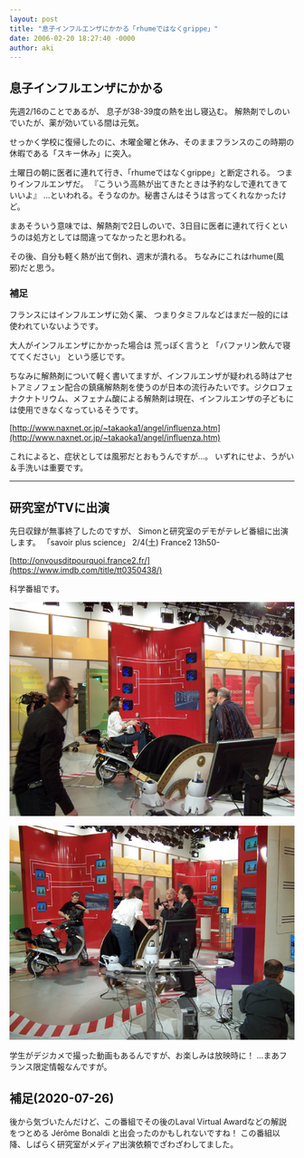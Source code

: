 ```yaml
---
layout: post
title: "息子インフルエンザにかかる「rhumeではなくgrippe」"
date: 2006-02-20 18:27:40 -0000
author: aki
---
```


## 息子インフルエンザにかかる

先週2/16のことであるが、
息子が38-39度の熱を出し寝込む。
解熱剤でしのいでいたが、薬が効いている間は元気。

せっかく学校に復帰したのに、木曜金曜と休み、そのままフランスのこの時期の休暇である「スキー休み」に突入。

土曜日の朝に医者に連れて行き、「rhumeではなくgrippe」と断定される。
つまりインフルエンザだ。
『こういう高熱が出てきたときは予約なしで連れてきていいよ』
…といわれる。そうなのか。秘書さんはそうは言ってくれなかったけど。

まあそういう意味では、解熱剤で2日しのいで、3日目に医者に連れて行くというのは処方としては間違ってなかったと思われる。

その後、自分も軽く熱が出て倒れ、週末が潰れる。
ちなみにこれはrhume(風邪)だと思う。

### 補足

フランスにはインフルエンザに効く薬、
つまりタミフルなどはまだ一般的には使われていないようです。

大人がインフルエンザにかかった場合は
荒っぽく言うと
「バファリン飲んで寝ててください」
という感じです。

ちなみに解熱剤について軽く書いてますが、インフルエンザが疑われる時はアセトアミノフェン配合の鎮痛解熱剤を使うのが日本の流行みたいです。ジクロフェナクナトリウム、メフェナム酸による解熱剤は現在、インフルエンザの子どもには使用できなくなっているそうです。

[http://www.naxnet.or.jp/~takaoka1/angel/influenza.htm](http://www.naxnet.or.jp/~takaoka1/angel/influenza.htm)

これによると、症状としては風邪だとおもうんですが…。
いずれにせよ、うがい＆手洗いは重要です。

----
## 研究室がTVに出演

先日収録が無事終了したのですが、
Simonと研究室のデモがテレビ番組に出演します。
「savoir plus science」
2/4(土) France2 13h50-

[http://onvousditpourquoi.france2.fr/](https://www.imdb.com/title/tt0350438/)


科学番組です。

![france21.jpg](/assets/2006/france21.jpg)

![france22.jpg](/assets/2006/france22.jpg)


学生がデジカメで撮った動画もあるんですが、お楽しみは放映時に！
…まあフランス限定情報なんですが。

## 補足(2020-07-26)

後から気づいたんだけど、この番組でその後のLaval Virtual Awardなどの解説をつとめる Jérôme Bonaldi と出会ったのかもしれないですね！
この番組以降、しばらく研究室がメディア出演依頼でざわざわしてました。


